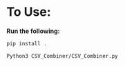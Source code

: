 # To Use: #

**Run the following:**

```bash
pip install .
```
```bash
Python3 CSV_Combiner/CSV_Combiner.py
```
